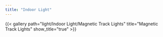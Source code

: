 ```yaml
---
title: "Indoor Light"
---
```


{{< gallery path="light/Indoor Light/Magnetic Track Lights" title="Magnetic Track Lights" show_title="true" >}}